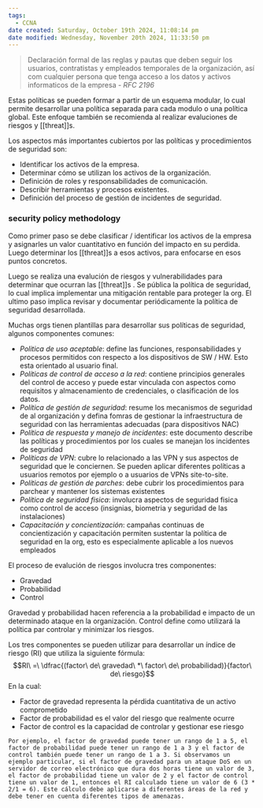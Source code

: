 ```yaml
---
tags:
  - CCNA
date created: Saturday, October 19th 2024, 11:08:14 pm
date modified: Wednesday, November 20th 2024, 11:33:50 pm
---
```

> Declaración formal de las reglas y pautas que deben seguir los usuarios, contratistas y empleados temporales de la organización, así com cualquier persona que tenga acceso a los datos y activos informaticos de la empresa - _RFC 2196_

Estas políticas se pueden formar a partir de un esquema modular, lo cual permite desarrollar una política separada para cada modulo o una política global. Este enfoque también se recomienda al realizar evaluciones de riesgos y [[threat]]s.

Los aspectos más importantes cubiertos por las políticas y procedimientos de seguridad son:
- Identificar los activos de la empresa.
- Determinar cómo se utilizan los activos de la organización.
- Definición de roles y responsabilidades de comunicación.
- Describir herramientas y procesos existentes.
- Definición del proceso de gestión de incidentes de seguridad.

### security policy methodology

Como primer paso se debe clasificar / identificar los activos de la empresa y asignarles un valor cuantitativo en función del impacto en su perdida. Luego determinar los [[threat]]s a esos activos, para enfocarse en esos puntos concretos. 

Luego se realiza una evalución de riesgos y vulnerabilidades para determinar que ocurran las [[threat]]s . Se pública la política de seguridad, lo cual implica implementar una mitigación rentable para proteger la org. El ultimo paso implica revisar y documentar periódicamente la política de seguridad desarrollada. 

Muchas orgs tienen plantillas para desarrollar sus políticas de seguridad, algunos componentes comunes:
- _Politica de uso aceptable_: define las funciones, responsabilidades y procesos permitidos con respecto a los dispositivos de SW / HW. Esto esta orientado al usuario final. 
- _Políticas de control de acceso a la red_: contiene principios generales del control de acceso y puede estar vinculada con aspectos como requisitos y almacenamiento de credenciales, o clasificación de los datos.
- _Política de gestión de seguridad_: resume los mecanismos de seguridad de al organización y defina fomras de gestionar la infraestructura de seguridad con las herramientas adecuadas (para dispositivos NAC)
- _Política de respuesta y manejo de incidentes_: este documento describe las políticas y procedimientos por los cuales se manejan los incidentes de seguridad 
- _Políticas de VPN_: cubre lo relacionado a las VPN y sus aspectos de seguridad que le conciernen. Se pueden aplicar diferentes políticas a usuarios remotos por ejemplo o a usuarios de VPNs site-to-site.
- _Políticas de gestión de parches_: debe cubrir  los procedimientos para parchear y mantener los sistemas existentes 
- _Política de seguridad fisica_: involucra aspectos de seguridad fisica como control de acceso (insignias, biometria y seguridad de las instalaciones)
- _Capacitación y concientización_: campañas continuas de concientización y capacitación permiten sustentar la política de seguridad en la org, esto es especialmente aplicable a los nuevos empleados 

El proceso de evalución de riesgos involucra tres componentes:
- Gravedad
- Probabilidad 
- Control 

Gravedad y probabilidad hacen referencia a la probabilidad e impacto de un determinado ataque en la organización. Control define como utilizará la política par controlar y minimizar los riesgos. 

Los tres componentes se pueden utilizar para desarrollar un índice de riesgo (RI) que utiliza la siguiente fórmula: 
$$RI\ =\ \dfrac{(factor\ de\ gravedad\ *\ factor\ de\ probabilidad)}{factor\ de\ riesgo}$$
En la cual:
- Factor de gravedad representa la pérdida cuantitativa de un activo comprometido
- Factor de probabilidad es el valor del riesgo que realmente ocurre 
- Factor de control es la capacidad de controlar y gestionar ese riesgo 

``` ad-eje
Por ejemplo, el factor de gravedad puede tener un rango de 1 a 5, el factor de probabilidad puede tener un rango de 1 a 3 y el factor de control también puede tener un rango de 1 a 3. Si observamos un ejemplo particular, si el factor de gravedad para un ataque DoS en un servidor de correo electrónico que dura dos horas tiene un valor de 3, el factor de probabilidad tiene un valor de 2 y el factor de control tiene un valor de 1, entonces el RI calculado tiene un valor de 6 (3 * 2/1 = 6). Este cálculo debe aplicarse a diferentes áreas de la red y debe tener en cuenta diferentes tipos de amenazas.

```